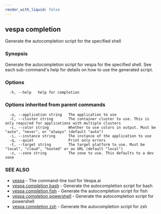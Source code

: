 ```yaml
---
render_with_liquid: false
---
```


## vespa completion

Generate the autocompletion script for the specified shell

### Synopsis

Generate the autocompletion script for vespa for the specified shell.
See each sub-command's help for details on how to use the generated script.


### Options

```
  -h, --help   help for completion
```

### Options inherited from parent commands

```
  -a, --application string   The application to use
  -C, --cluster string       The container cluster to use. This is only required for applications with multiple clusters
  -c, --color string         Whether to use colors in output. Must be "auto", "never", or "always" (default "auto")
  -i, --instance string      The instance of the application to use
  -q, --quiet                Print only errors
  -t, --target string        The target platform to use. Must be "local", "cloud", "hosted" or an URL (default "local")
  -z, --zone string          The zone to use. This defaults to a dev zone
```

### SEE ALSO

* [vespa](vespa.html)	 - The command-line tool for Vespa.ai
* [vespa completion bash](vespa_completion_bash.html)	 - Generate the autocompletion script for bash
* [vespa completion fish](vespa_completion_fish.html)	 - Generate the autocompletion script for fish
* [vespa completion powershell](vespa_completion_powershell.html)	 - Generate the autocompletion script for powershell
* [vespa completion zsh](vespa_completion_zsh.html)	 - Generate the autocompletion script for zsh

